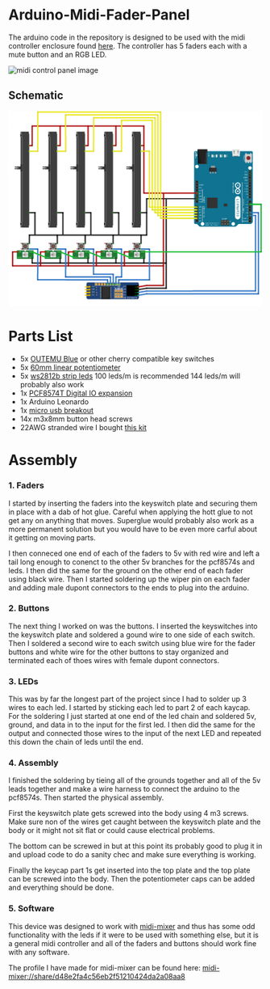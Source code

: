 # Arduino-Midi-Fader-Panel

The arduino code in the repository is designed to be used with the midi controller enclosure found [here](https://www.thingiverse.com/thing:5269219). 
The controller has 5 faders each with a mute button and an RGB LED. 

![midi control panel image](README/midi-control-panel.jpg)

## Schematic
![Full schematic 1](README/Schematic-Fader.png)

# Parts List
- 5x [OUTEMU Blue](https://www.amazon.com/dp/B07V4S3QDK?psc=1&ref=ppx_yo2_dt_b_product_details) or other cherry compatible key switches
- 5x [60mm linear potentiometer](https://www.amazon.com/dp/B07PNDLKQQ?psc=1&ref=ppx_yo2_dt_b_product_details)
- 5x [ws2812b strip leds](https://www.amazon.com/gp/product/B088BGWL4J/ref=ppx_yo_dt_b_search_asin_title?ie=UTF8&psc=1) 100 leds/m is recommended 144 leds/m will probably also work
- 1x [PCF8574T Digital IO expansion](https://www.amazon.com/dp/B07XD2K4GH?psc=1&ref=ppx_yo2_dt_b_product_details)
- 1x Arduino Leonardo
- 1x [micro usb breakout](https://www.amazon.com/gp/product/B07W844N43/ref=ppx_yo_dt_b_search_asin_title?ie=UTF8&psc=1)
- 14x m3x8mm button head screws
- 22AWG stranded wire I bought [this kit](https://www.amazon.com/dp/B07Q3G1VG2?psc=1&ref=ppx_yo2_dt_b_product_details)

# Assembly

### 1. Faders
I started by inserting the faders into the keyswitch plate and securing them in place with a dab of hot glue. Careful when applying the hott glue to not get any on anything that moves. Superglue would probably also work as a more permanent solution but you would have to be even more carful about it getting on moving parts.

I then conneced one end of each of the faders to 5v with red wire and left a tail long enough to conenct to the other 5v branches for the pcf8574s and leds. I then did the same for the ground on the other end of each fader using black wire. Then I started soldering up the wiper pin on each fader and adding male dupont connectors to the ends to plug into the arduino.

### 2. Buttons
The next thing I worked on was the buttons. I inserted the keyswitches into the keyswitch plate and soldered a gound wire to one side of each switch. Then I soldered a second wire to each switch using blue wire for the fader buttons and white wire for the other buttons to stay organized and terminated each of thoes wires with female dupont connectors. 

### 3. LEDs
This was by far the longest part of the project since I had to solder up 3 wires to each led. I started by sticking each led to part 2 of each kaycap. For the soldering I just started at one end of the led chain and soldered 5v, ground, and data in to the input for the first led. I then did the same for the output and connected those wires to the input of the next LED and repeated this down the chain of leds until the end. 


### 4. Assembly
I finished the soldering by tieing all of the grounds together and all of the 5v leads together and make a wire harness to connect the arduino to the pcf8574s. Then started the physical assembly. 

First the keyswitch plate gets screwed into the body using 4 m3 screws. Make sure non of the wires get caught between the keyswitch plate and the body or it might not sit flat or could cause electrical problems.

The bottom can be screwed in but at this point its probably good to plug it in and upload code to do a sanity chec and make sure everything is working. 

Finally the keycap part 1s get inserted into the top plate and the top plate can be screwed into the body. Then the potentiometer caps can be added and everything should be done.

### 5. Software
This device was designed to work with [midi-mixer](midi-mixer.com) and thus has some odd functionality with the leds if it were to be used with something else, but it is a general midi controller and all of the faders and buttons should work fine with any software. 

The profile I have made for midi-mixer can be found here: [midi-mixer://share/d48e2fa4c56eb2f51210424da2a08aa8](midi-mixer://share/d48e2fa4c56eb2f51210424da2a08aa8)
